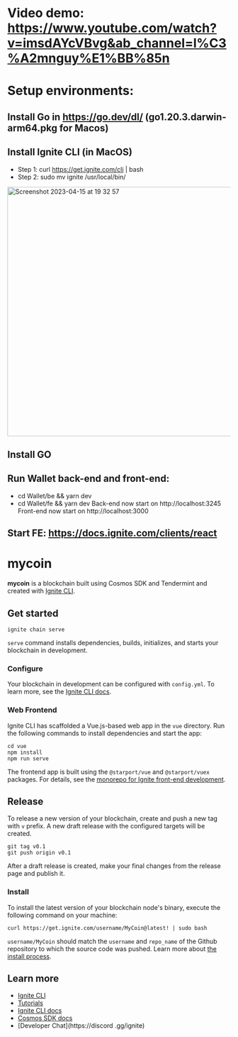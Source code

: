 # Video demo: https://www.youtube.com/watch?v=imsdAYcVBvg&ab_channel=l%C3%A2mnguy%E1%BB%85n 
# Setup environments:
## Install Go in https://go.dev/dl/ (go1.20.3.darwin-arm64.pkg for Macos)
## Install Ignite CLI (in MacOS)
- Step 1: curl https://get.ignite.com/cli | bash
- Step 2: sudo mv ignite /usr/local/bin/
<img width="562" alt="Screenshot 2023-04-15 at 19 32 57" src="https://user-images.githubusercontent.com/60528316/232223823-0deedee1-2bbf-46a1-b59a-adcdc0805f9c.png">

## Install GO
## Run Wallet back-end and front-end:
- cd Wallet/be && yarn dev
- cd Wallet/fe && yarn dev
Back-end now start on http://localhost:3245
Front-end now start on http://localhost:3000


## Start FE:  https://docs.ignite.com/clients/react

# mycoin
**mycoin** is a blockchain built using Cosmos SDK and Tendermint and created with [Ignite CLI](https://ignite.com/cli).

## Get started

```
ignite chain serve
```

`serve` command installs dependencies, builds, initializes, and starts your blockchain in development.

### Configure

Your blockchain in development can be configured with `config.yml`. To learn more, see the [Ignite CLI docs](https://docs.ignite.com).

### Web Frontend

Ignite CLI has scaffolded a Vue.js-based web app in the `vue` directory. Run the following commands to install dependencies and start the app:

```
cd vue
npm install
npm run serve
```

The frontend app is built using the `@starport/vue` and `@starport/vuex` packages. For details, see the [monorepo for Ignite front-end development](https://github.com/ignite/web).

## Release
To release a new version of your blockchain, create and push a new tag with `v` prefix. A new draft release with the configured targets will be created.

```
git tag v0.1
git push origin v0.1
```

After a draft release is created, make your final changes from the release page and publish it.

### Install
To install the latest version of your blockchain node's binary, execute the following command on your machine:

```
curl https://get.ignite.com/username/MyCoin@latest! | sudo bash
```
`username/MyCoin` should match the `username` and `repo_name` of the Github repository to which the source code was pushed. Learn more about [the install process](https://github.com/allinbits/starport-installer).

## Learn more

- [Ignite CLI](https://ignite.com/cli)
- [Tutorials](https://docs.ignite.com/guide)
- [Ignite CLI docs](https://docs.ignite.com)
- [Cosmos SDK docs](https://docs.cosmos.network)
- [Developer Chat](https://discord  .gg/ignite)
